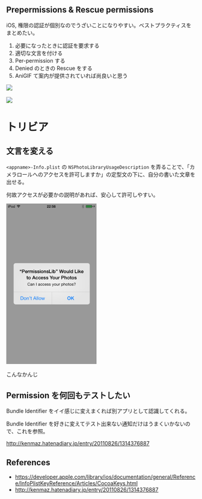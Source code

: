 Prepermissions & Rescue permissions
---

iOS, 権限の認証が個別なのでうざいことになりやすい。ベストプラクティスをまとめたい。

1. 必要になったときに認証を要求する
2. 適切な文言を付ける
3. Per-permission する
4. Denied のときの Rescue をする
5. AniGIF て案内が提供されていれば尚良いと思う

![](https://dl.dropboxusercontent.com/u/7817937/_github/BwYPsj5IUAAc7dF-1.png)

![](https://dl.dropboxusercontent.com/u/7817937/_github/img_20140905_130921.jpg)

トリビア
===

文言を変える
---

`<appname>-Info.plist` の `NSPhotoLibraryUsageDescription` を弄ることで、「カメラロールへのアクセスを許可しますか」の定型文の下に、自分の書いた文章を出せる。

何故アクセスが必要かの説明があれば、安心して許可しやすい。

<img src="https://raw.githubusercontent.com/AquaSupport/AQSPermissionsLib/master/SS_2.png" width="240px" />

こんなかんじ

Permission を何回もテストしたい
--

Bundle Identifier をイイ感じに変えまくれば別アプリとして認識してくれる。

Bundle Identifier を好きに変えてテスト出来ない通知だけはうまくいかないので、これを参照。

http://kenmaz.hatenadiary.jp/entry/20110826/1314376887

References
---

- https://developer.apple.com/library/ios/documentation/general/Reference/InfoPlistKeyReference/Articles/CocoaKeys.html
- http://kenmaz.hatenadiary.jp/entry/20110826/1314376887
